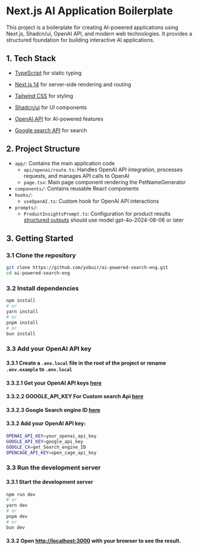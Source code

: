 # Next.js AI Application Boilerplate

This project is a boilerplate for creating AI-powered applications using Next.js, Shadcn/ui, OpenAI API, and modern web technologies. It provides a structured foundation for building interactive AI applications.

## 1. Tech Stack
- [TypeScript](https://www.typescriptlang.org/) for static typing
- [Next.js 14](https://nextjs.org/) for server-side rendering and routing
- [Tailwind CSS](https://tailwindcss.com/) for styling
- [Shadcn/ui](https://ui.shadcn.com/) for UI components
- [OpenAI API](https://platform.openai.com/docs/api-reference) for AI-powered features

- [Google search API](https://developers.google.com/custom-search/v1/overview) for search 

## 2. Project Structure

- `app/`: Contains the main application code
  - `api/openai/route.ts`: Handles OpenAI API integration, processes requests, and manages API calls to OpenAI
  - `page.tsx`: Main page component rendering the PetNameGenerator
- `components/`: Contains reusable React components
- `hooks/`: 
  - `useOpenAI.ts`: Custom hook for OpenAI API interactions
- `prompts/`: 
  - `ProductInsightsPrompt.ts`: Configuration for product results  [structured outputs](https://platform.openai.com/docs/guides/structured-outputs) should use model gpt-4o-2024-08-06 or later

## 3. Getting Started

### 3.1 Clone the repository

```bash
git clone https://github.com/yobuir/ai-powered-search-eng.git
cd ai-powered-search-eng
```

### 3.2 Install dependencies

```bash
npm install
# or
yarn install
# or
pnpm install
# or
bun install
```

### 3.3 Add your OpenAI API key

#### 3.3.1 Create a `.env.local` file in the root of the project or rename `.env.example` to `.env.local`
#### 3.3.2.1 Get your OpenAI API keys [here](https://platform.openai.com/api-keys)

#### 3.3.2.2 GOOGLE_API_KEY For Custom search Api [here](https://developers.google.com/custom-search/v1/introduction)

####  3.3.2.3 Google Search engine ID [here](https://programmablesearchengine.google.com/controlpanel/all)




#### 3.3.2 Add your OpenAI API key:

```bash
OPENAI_API_KEY=your_openai_api_key
GOOGLE_API_KEY=google_api_key
GOOGLE_CX=get_Search_engine_ID
OPENCAGE_API_KEY=open_cage_api_key
```

### 3.3 Run the development server

#### 3.3.1 Start the development server
```bash
npm run dev
# or
yarn dev
# or
pnpm dev
# or
bun dev
```

#### 3.3.2 Open [http://localhost:3000](http://localhost:3000) with your browser to see the result. 